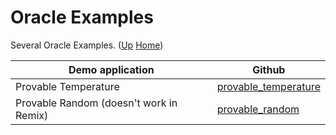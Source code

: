 # Oracle Examples

Several Oracle Examples. ([Up](..) [Home](..\..))

| Demo application                        | Github
| ---------                               | -----
| Provable Temperature                    | [provable_temperature]
| Provable Random (doesn't work in Remix) | [provable_random]

[provable_random]:      https://github.com/web3examples/ethereum/tree/master/oracle_examples/provable_random.sol
[provable_temperature]: https://github.com/web3examples/ethereum/tree/master/oracle_examples/provable_temperature.sol

